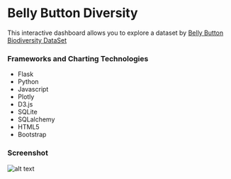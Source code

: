 # Belly Button Diversity
This interactive dashboard allows you to explore a dataset by [Belly Button Biodiversity DataSet](http://robdunnlab.com/projects/belly-button-biodiversity)

### Frameworks and Charting Technologies
* Flask
* Python
* Javascript
* Plotly
* D3.js
* SQLite
* SQLalchemy
* HTML5
* Bootstrap

### Screenshot
![alt text](https://github.com/anselm0/dashboards/dirty-belly/bd-dash.png "Dirty Belly Screenshot")

